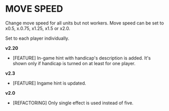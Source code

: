 # MOVE SPEED

Change move speed for all units but not workers. Move speed can be set to x0.5, x.0.75, x1.25, x1.5 or x2.0.

Set to each player individually.

**v2.20**

* [FEATURE] In-game hint with handicap's description is added. It's shown only if handicap is turned on at least for one player.

**v2.3**

* [FEATURE]	Ingame hint is updated.

**v2.0**

* [REFACTORING] Only single effect is used instead of five.
